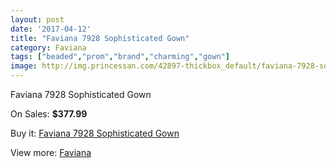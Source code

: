 ```yaml
---
layout: post
date: '2017-04-12'
title: "Faviana 7928 Sophisticated Gown"
category: Faviana
tags: ["beaded","prom","brand","charming","gown"]
image: http://img.princessan.com/42897-thickbox_default/faviana-7928-sophisticated-gown.jpg
---
```

Faviana 7928 Sophisticated Gown

On Sales: **$377.99**
<a href="https://www.princessan.com/en/faviana/20004-faviana-7928-sophisticated-gown.html"><amp-img layout="responsive" width="600" height="600" src="//img.princessan.com/42897-thickbox_default/faviana-7928-sophisticated-gown.jpg" alt="Faviana 7928 Sophisticated Gown 0" /></a>
<a href="https://www.princessan.com/en/faviana/20004-faviana-7928-sophisticated-gown.html"><amp-img layout="responsive" width="600" height="600" src="//img.princessan.com/42899-thickbox_default/faviana-7928-sophisticated-gown.jpg" alt="Faviana 7928 Sophisticated Gown 1" /></a>
<a href="https://www.princessan.com/en/faviana/20004-faviana-7928-sophisticated-gown.html"><amp-img layout="responsive" width="600" height="600" src="//img.princessan.com/42898-thickbox_default/faviana-7928-sophisticated-gown.jpg" alt="Faviana 7928 Sophisticated Gown 2" /></a>

Buy it: [Faviana 7928 Sophisticated Gown](https://www.princessan.com/en/faviana/20004-faviana-7928-sophisticated-gown.html "Faviana 7928 Sophisticated Gown")

View more: [Faviana](https://www.princessan.com/en/19-faviana "Faviana")